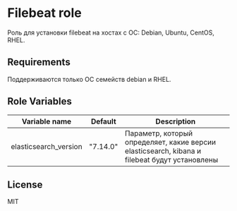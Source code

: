 Filebeat role
=========

Роль для установки filebeat на хостах с ОС: Debian, Ubuntu, CentOS, RHEL.

Requirements
------------

Поддерживаются только ОС семейств debian и RHEL.

Role Variables
--------------

| Variable name | Default | Description |
|-----------------------|----------|-------------------------|
| elasticsearch_version | "7.14.0" | Параметр, который определяет, какие версии elasticsearch, kibana и filebeat будут установлены |

License
-------

MIT
